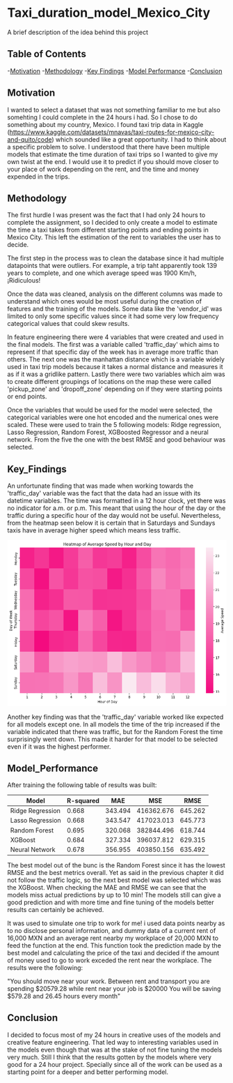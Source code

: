 # Taxi_duration_model_Mexico_City

A brief description of the idea behind this project

## Table of Contents

-[Motivation](#Motivation)
-[Methodology](#Methodology)
-[Key Findings](#Key_Findings)
-[Model Performance](#Model_Performance)
-[Conclusion](#Conclusion)

## Motivation

I wanted to select a dataset that was not something familiar to me but also somehting I could complete in the 24 hours i had. So I chose to do something about my country, Mexico. I found taxi trip data in Kaggle (https://www.kaggle.com/datasets/mnavas/taxi-routes-for-mexico-city-and-quito/code) which sounded like a great opportunity. I had to think about a specific problem to solve. I understood that there have been multiple models that estimate the time duration of taxi trips so I wanted to give my own twist at the end. I would use it to predict if you should move closer to your place of work depending on the rent, and the time and money expended in the trips.

## Methodology

The first hurdle I was present was the fact that I had only 24 hours to complete the assignment, so I decided to only create a model to estimate the time a taxi takes from different starting points and ending points in Mexico City. This left the estimation of the rent to variables the user has to decide. 

The first step in the process was to clean the database since it had multiple datapoints that were outliers. For example, a trip taht apparently took 139 years to complete, and one which average speed was 1900 Km/h, ¡Ridiculous! 

Once the data was cleaned, analysis on the different columns was made to understand which ones would be most useful during the creation of features and the training of the models. Some data like the 'vendor_id' was limited to only some specific values since it had some very low frequency categorical values that could skew results. 

In feature engineering there were 4 variables that were created and used in the final models. The first was a variable called 'traffic_day' which aims to represent if that specific day of the week has in average more traffic than others. The next one was the manhattan distance which is a variable widely used in taxi trip models because it takes a normal distance and measures it as if it was a gridlike pattern. Lastly there were two variables which aim was to create different groupings of locations on the map these were called 'pickup_zone' and 'dropoff_zone' depending on if they were starting points or end points.

Once the variables that would be used for the model were selected, the categorical variables were one hot encoded and the numerical ones were scaled. These were used to train the 5 following models:  Ridge regression, Lasso Regression, Random Forest, XGBoosted Regressor and a neural network. From the five the one with the best RMSE and good behaviour was selected.

## Key_Findings

An unfortunate finding that was made when working towards the 'traffic_day' variable was the fact that the data had an issue with its datetime variables. The time was formatted in a 12 hour clock, yet there was no indicator for a.m. or p.m. This meant that using the hour of the day or the traffic during a specific hour of the day would not be useful. Nevertheless, from the heatmap seen below it is certain that in Saturdays and Sundays taxis have in average higher speed which means less traffic.
  
![Alt text for the graph](Heatmap_Average_Speed.png)

Another key finding was that the 'traffic_day' variable worked like expected for all models except one. In all models the time of the trip increased if the variable indicated that there was traffic, but for the Random Forest the time surprisingly went down. This made it harder for that model to be selected even if it was the highest performer.

## Model_Performance

After training the following table of results was built:

| Model            | R-squared | MAE     | MSE        | RMSE    |
|------------------|-----------|---------|------------|---------|
| Ridge Regression | 0.668     | 343.494 | 416362.676 | 645.262 |
| Lasso Regression | 0.668     | 343.547 | 417023.013 | 645.773 |
| Random Forest    | 0.695     | 320.068 | 382844.496 | 618.744 |
| XGBoost          | 0.684     | 327.334 | 396037.812 | 629.315 |
| Neural Network   | 0.678     | 356.955 | 403850.156 | 635.492 |

The best model out of the bunc is the Random Forest since it has the lowest RMSE and the best metrics overall. Yet as said in the previous chapter it did not follow the traffic logic, so the next best model was selected which was the XGBoost. When checking the MAE and RMSE we can see that the models miss actual predictions by up to 10 min! The models still can give a good prediction and with more time and fine tuning of the models better results can certainly be achieved.

It was used to simulate one trip to work for me! i used data points nearby as to no disclose personal information, and dummy data of a current rent of 16,000 MXN and an average rent nearby my workplace of 20,000 MXN to feed the function at the end. This function took the prediction made by the best model and calculating the price of the taxi and decided if the amount of money used to go to work exceded the rent near the workplace. The results were the following:

  "You should move near your work.
  Between rent and transport you are spending $20579.28 while rent near your job is $20000
  You will be saving $579.28 and 26.45 hours every month"

## Conclusion

I decided to focus most of my 24 hours in creative uses of the models and creative feature engineering. That led way to interesting variables used in the models even though that was at the stake of not fine tuning the models very much. Still I think that the results gotten by the models where very good for a 24 hour project. Specially since all of the work can be used as a starting point for a deeper and better performing model.
